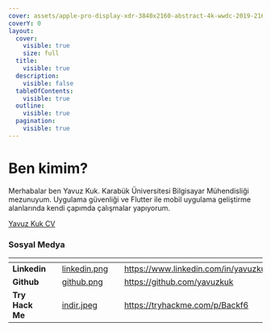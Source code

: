 ```yaml
---
cover: assets/apple-pro-display-xdr-3840x2160-abstract-4k-wwdc-2019-21619.jpg
coverY: 0
layout:
  cover:
    visible: true
    size: full
  title:
    visible: true
  description:
    visible: false
  tableOfContents:
    visible: true
  outline:
    visible: true
  pagination:
    visible: true
---
```


# Ben kimim?

Merhabalar ben Yavuz Kuk. Karabük Üniversitesi Bilgisayar Mühendisliği mezunuyum. Uygulama güvenliği ve Flutter ile mobil uygulama geliştirme alanlarında kendi çapımda çalışmalar yapıyorum.

[Yavuz Kuk CV](https://drive.google.com/file/d/1uQbpCq-rdeAADCRcBzdoCOaea3wPRx0Q/view?usp=sharing)

### Sosyal Medya

<table data-view="cards"><thead><tr><th></th><th></th><th data-hidden data-card-cover data-type="files"></th><th data-hidden></th><th data-hidden data-card-target data-type="content-ref"></th></tr></thead><tbody><tr><td><strong>Linkedin</strong></td><td></td><td><a href="assets/linkedin.png">linkedin.png</a></td><td></td><td><a href="https://www.linkedin.com/in/yavuzkuk/">https://www.linkedin.com/in/yavuzkuk/</a></td></tr><tr><td><strong>Github</strong></td><td></td><td><a href="assets/github.png">github.png</a></td><td></td><td><a href="https://github.com/yavuzkuk">https://github.com/yavuzkuk</a></td></tr><tr><td><strong>Try Hack Me</strong></td><td></td><td><a href=".gitbook/assets/indir.jpeg">indir.jpeg</a></td><td></td><td><a href="https://tryhackme.com/p/Backf6">https://tryhackme.com/p/Backf6</a></td></tr></tbody></table>

